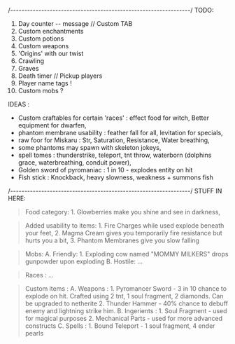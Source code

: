 /----------------------------------------------------------------/
TODO:
1. Day counter -- message // Custom TAB
2. Custom enchantments
3. Custom potions
4. Custom weapons
5. 'Origins' with our twist
6. Crawling
7. Graves
8. Death timer // Pickup players
9. Player name tags !
10. Custom mobs ?

IDEAS :
-   Custom craftables for certain 'races' : effect food for witch, Better equipment for dwarfen,
-   phantom membrane usability : feather fall for all, levitation for specials,
-   raw foor for Miskaru : Str, Saturation, Resistance, Water breathing,
-   some phantoms may spawn with skeleton jokeys,
-   spell tomes : thunderstrike, teleport, tnt throw, waterborn (dolphins grace, waterbreathing, conduit power),
-   Golden sword of pyromaniac : 1 in 10 -  explodes entity on hit
-   Fish stick : Knockback, heavy slowness, weakness + summons fish

/----------------------------------------------------------------/
STUFF IN HERE:

> Food category:
    1. Glowberries make you shine and see in darkness,

> Added usability to items:
    1. Fire Charges while used explode beneath your feet,
    2. Magma Cream gives you temporarily fire resistance but hurts you a bit,
    3. Phantom Membranes give you slow falling

> Mobs:
    A. Friendly:
        1. Exploding cow named "MOMMY MILKERS" drops gunpowder upon exploding
    B. Hostile:
        ...

> Races :
    ...

> Custom items :
    A. Weapons :
        1.  Pyromancer Sword - 3 in 10 chance to explode on hit. Crafted using 2 tnt, 1 soul fragment, 2 diamonds. Can be upgraded to netherite
        2.  Thunder Hammer - 40% chance to debuff enemy and lightning strike him. 
    B. Ingerients :
        1.  Soul Fragment - used for magical purposes
        2.  Mechanical Parts - used for more advanced constructs
    C. Spells :
        1. Bound Teleport - 1 soul fragment, 4 ender pearls